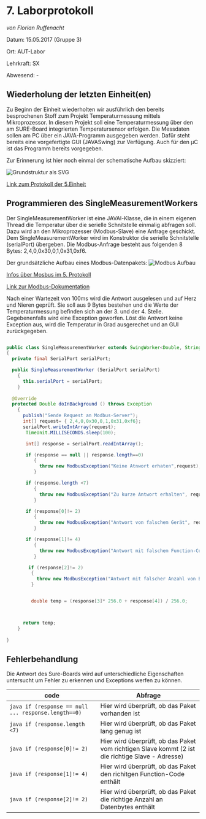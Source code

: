 # **7. Laborprotokoll** 

*von Florian Ruffenacht*

Datum: 15.05.2017 (Gruppe 3)

Ort: AUT-Labor

Lehrkraft: SX

Abwesend: -

## Wiederholung der letzten Einheit(en)

Zu Beginn der Einheit wiederholten wir ausführlich den bereits besprochenen Stoff zum Projekt Temperaturmessung mittels Mikroprozessor. In diesem Projekt soll eine Temperaturmessung über den am SURE-Board integrierten Temperatursensor erfolgen. Die Messdaten sollen am PC über ein JAVA-Programm ausgegeben werden. Dafür steht bereits eine vorgefertigte GUI (JAVASwing) zur Verfügung. Auch für den µC ist das Programm bereits vorgegeben. 

Zur Erinnerung ist hier noch einmal der schematische Aufbau skizziert:

![Grundstruktur als SVG](https://github.com/HTLMechatronics/m14-la1-sx/blob/rufflm14/rufflm14/BildGrundstruktur.svg)

[Link zum Protokoll der 5.Einheit](https://github.com/HTLMechatronics/m14-la1-sx/blob/rufflm14/rufflm14/Protokoll_5.md)

## Programmieren des SingleMeasurementWorkers

Der SingleMeasurementWorker ist eine JAVAl-Klasse, die in einem eigenen Thread die Temperatur über die serielle Schnitstelle einmalig abfragen soll. Dazu wird an den Mikroprozesser (Modbus-Slave) eine Anfrage geschickt. Dem SingleMeasurementWorker wird im Konstruktor die serielle Schnitstelle (serialPort) übergeben. Die Modbus-Anfrage besteht aus folgenden 8 Bytes: 2,4,0,0x30,0,1,0x31,0xf6.

Der grundsätzliche Aufbau eines Modbus-Datenpakets:
![Modbus Aufbau](https://github.com/HTLMechatronics/m14-la1-sx/blob/rufflm14/rufflm14/ModbusADUPDU.png)

[Infos über Mosbus im 5. Protokoll](https://github.com/HTLMechatronics/m14-la1-sx/edit/rufflm14/rufflm14/Protokoll_5.md)

[Link zur Modbus-Dokumentation](http://modbus.org/specs.php)

Nach einer Wartezeit von 100ms wird die Antwort ausgelesen und auf Herz und Nieren geprüft. Sie soll aus 9 Bytes bestehen und die Werte der Temperaturmessung befinden sich an der 3. und der 4. Stelle.  Gegebenenfalls wird eine Exception geworfen. Löst die Antwort keine Exception aus, wird die Temperatur in Grad ausgerechet und an GUI zurückgegeben.

```java

public class SingleMeasurementWorker extends SwingWorker<Double, String>
{
  private final SerialPort serialPort;

  public SingleMeasurementWorker (SerialPort serialPort)
    {
      this.serialPort = serialPort;
    }
  
  @Override
  protected Double doInBackground () throws Exception
    {
      publish("Sende Request an Modbus-Server");
      int[] request= { 2,4,0,0x30,0,1,0x31,0xf6};
      serialPort.writeIntArray(request);
       TimeUnit.MILLISECONDS.sleep(100);

       int[] response = serialPort.readIntArray();

       if (response == null || response.length==0)
          { 
            throw new ModbusException("Keine Atnwort erhaten",request);
          }

       if (response.length <7)
          {
            throw new ModbusException("Zu kurze Antwort erhalten", request, response);
          }

       if (response[0]!= 2)
          {
            throw new ModbusException("Antwort von falschem Gerät", request, response);
          }

       if (response[1]!= 4)
          {
            throw new ModbusException("Antwort mit falschem Function-Code", request, response);
          }

        if (response[2]!= 2)
         {
           throw new ModbusException("Antwort mit falscher Anzahl von Bytes", request, response);
         }


         double temp = (response[3]* 256.0 + response[4]) / 256.0;



      return temp;
    }
  
}
```

## Fehlerbehandlung

Die Antwort des Sure-Boards wird auf unterschiedliche Eigenschaften untersucht um Fehler zu erkennen und Exceptions werfen zu können.

code | Abfrage  
--- | ---  
```java if (response == null ... response.length==0) ``` | Hier wird überprüft, ob das Paket vorhanden ist 
```java if (response.length <7) ``` | Hier wird überprüft, ob das Paket lang genug ist
```java if (response[0]!= 2) ``` | Hier wird überprüft, ob das Paket vom richtigen Slave kommt (2 ist die richtige Slave - Adresse)
```java if (response[1]!= 4) ``` | Hier wird überprüft, ob das Paket den richitgen Function-Code enthält 
```java if (response[2]!= 2) ``` | Hier wird überprüft, ob das Paket die richtige Anzahl an Datenbytes enthält
